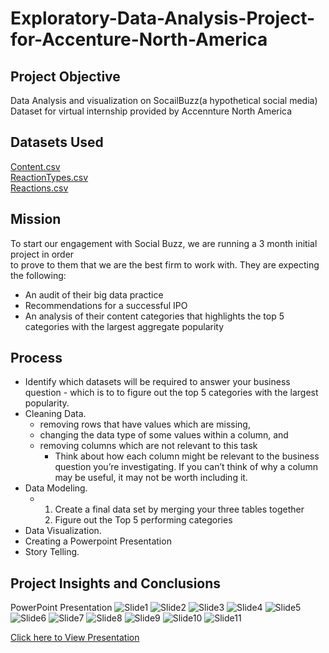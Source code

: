 # Exploratory-Data-Analysis-Project-for-Accenture-North-America
## Project Objective
Data Analysis and visualization on SocailBuzz(a hypothetical social media) Dataset for virtual internship provided by Accennture North America
## Datasets Used
<a href="https://github.com/shijubharathan1234/Exploratory-Data-Analysis-Project-for-Accenture-North-America/blob/main/Content.csv">Content.csv</a><br>
<a href="https://github.com/shijubharathan1234/Exploratory-Data-Analysis-Project-for-Accenture-North-America/blob/main/ReactionTypes.csv"> ReactionTypes.csv</a><br>
<a href="https://github.com/shijubharathan1234/Exploratory-Data-Analysis-Project-for-Accenture-North-America/blob/main/Reactions.csv"> Reactions.csv</a><br>
## Mission
To start our engagement with Social Buzz, we are running a 3 month initial project in order  
to prove to them that we are the best firm to work with. They are expecting the following:  
 - An audit of their big data practice
 - Recommendations for a successful IPO
 - An analysis of their content categories that highlights the top 5 categories with the largest aggregate popularity 
## Process
 - Identify which datasets will be required to answer your business question - which is to to figure out the top 5 categories with the largest popularity.
 - Cleaning Data.
     - removing rows that have values which are missing,
     - changing the data type of some values within a column, and
     - removing columns which are not relevant to this task
         - Think about how each column might be relevant to the business question you’re investigating. If you can’t think of why a column may be useful, it may not be worth including it.
 - Data Modeling.
     - 1. Create a final data set by merging your three tables together
       2. Figure out the Top 5 performing categories
 - Data Visualization.
 - Creating a Powerpoint Presentation
 - Story Telling. 
## Project Insights and Conclusions
PowerPoint Presentation
![Slide1](https://github.com/user-attachments/assets/d021ce24-58ef-4477-a9f6-3b4c00e3c95b)
![Slide2](https://github.com/user-attachments/assets/e8fd942c-2fc7-4eb5-a9b4-73667a4d0783)
![Slide3](https://github.com/user-attachments/assets/4265a6a1-ebd6-4fed-b5f8-f344068fa3e1)
![Slide4](https://github.com/user-attachments/assets/2d9f2d30-5450-4169-bc76-4eabbb41dc14)
![Slide5](https://github.com/user-attachments/assets/a9bf9bd5-bd32-4354-ab38-3472afffc174)
![Slide6](https://github.com/user-attachments/assets/131c4afa-a218-47c2-aedf-f5e534ae0ca6)
![Slide7](https://github.com/user-attachments/assets/962c7bc8-42e0-45ca-81ad-fcfb48314c6b)
![Slide8](https://github.com/user-attachments/assets/bb2907ea-4793-4e32-a85c-06921e5358af)
![Slide9](https://github.com/user-attachments/assets/85d84161-7cc5-4840-ab07-91758c1d1356)
![Slide10](https://github.com/user-attachments/assets/c1bb220c-07ff-4a9e-8738-c9ce8b8e7265)
![Slide11](https://github.com/user-attachments/assets/2219001d-ade4-47f2-a15b-6a77ac57a30a)

<a href="https://github.com/shijubharathan1234/Exploratory-Data-Analysis-Project-for-Accenture-North-America/blob/main/Data%20Analytics%20PROJECT%20ACCENTURE%20-%20Task.pptx">Click here to View Presentation</a>


